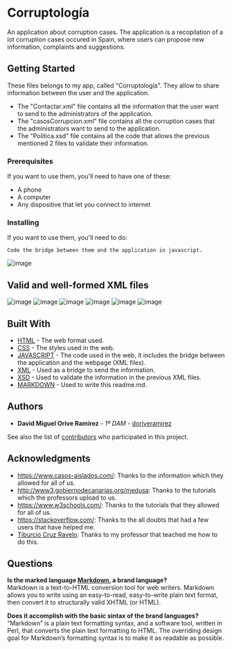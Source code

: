 # Corruptología

An application about corruption cases. The application is a recopilation of a lot corruption cases occured in Spain, where users can propose new information, complaints and suggestions.

## Getting Started

These files belongs to my app, called "Corruptología". They allow to share information between the user and the application.

* The "Contactar.xml" file contains all the information that the user want to send to the administrators of the application.
* The "casosCorrupcion.xml" file contains all the corruption cases that the administrators want to send to the application.
* The "Politica.xsd" file contains all the code that allows the previous mentioned 2 files to validate their information.

### Prerequisites

If you want to use them, you'll need to have one of these:

* A phone
* A computer
* Any dispositive that let you connect to internet

### Installing

If you want to use them, you'll need to do:

```
Code the bridge between them and the application in javascript.
```

![image](https://i.gyazo.com/24dfaaab34ff034e2f36d5b6f66b4776.png)

## Valid and well-formed XML files

![image](https://i.gyazo.com/c5f7f74b22de62f29268fe5e7f90c874.png)
![image](https://i.gyazo.com/5368e0b7c56b764bd5091265faf7ddf0.png)
![image](https://i.gyazo.com/cb30045dab37810f937b620eadaf5509.png)
![image](https://i.gyazo.com/3817ab69c3d365a6b904c4c76a0cd5c4.png)
![image](https://i.gyazo.com/4e7c1a6e44d1e20768d637602bc5338b.png)
![image](https://i.gyazo.com/07c9551139a61e3b13ee0afdd5f68e06.png)


## Built With

* [HTML](https://www.w3schools.com/html/) - The web format used.
* [CSS](https://www.w3schools.com/css/) - The styles used in the web.
* [JAVASCRIPT](https://www.w3schools.com/js/) - The code used in the web, it includes the bridge between the application and the webpage (XML files).
* [XML](https://www.w3schools.com/xml/) - Used as a bridge to send the information.
* [XSD](https://www.w3schools.com/xml/schema_intro.asp) - Used to validate the information in the previous XML files.
* [MARKDOWN](https://es.wikipedia.org/wiki/Markdown) - Used to write this readme.md.

## Authors

* **David Miguel Orive Ramírez** - *1º DAM* - [doriveramirez](https://github.com/doriveramirez)

See also the list of [contributors](https://github.com/doriveramirez/Actividad6/contributors) who participated in this project.

## Acknowledgments

* https://www.casos-aislados.com/: Thanks to the information which they allowed for all of us.
* http://www3.gobiernodecanarias.org/medusa: Thanks to the tutorials which the professors upload to us.
* https://www.w3schools.com/: Thanks to the tutorials that they allowed for all of us.
* https://stackoverflow.com/: Thanks to the all doubts that had a few users that have helped me.
* [Tiburcio Cruz Ravelo](https://github.com/tcrurav): Thanks to my professor that teached me how to do this.

## Questions

**Is the marked language [Markdown](https://es.wikipedia.org/wiki/Markdown), a brand language?** <br />
Markdown is a text-to-HTML conversion tool for web writers. Markdown allows you to write using an easy-to-read, easy-to-write plain text format, then convert it to structurally valid XHTML (or HTML).

**Does it accomplish with the basic sintax of the brand languages?** <br />
“Markdown” is a plain text formatting syntax, and a software tool, written in Perl, that converts the plain text formatting to HTML.
The overriding design goal for Markdown’s formatting syntax is to make it as readable as possible.

